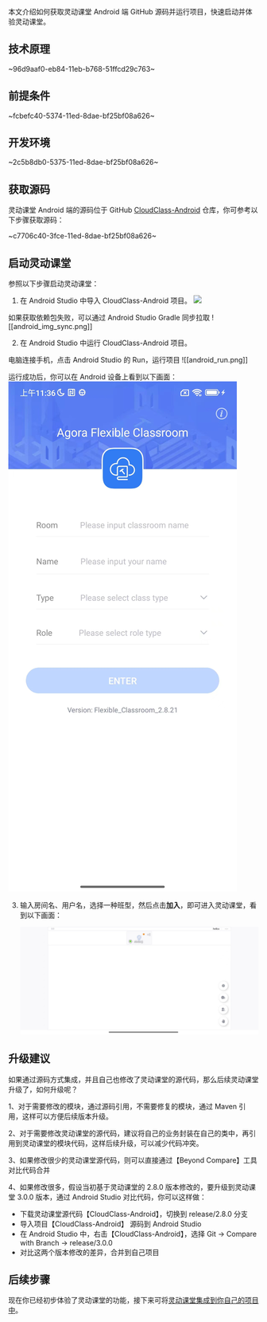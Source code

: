 本文介绍如何获取灵动课堂 Android 端 GitHub 源码并运行项目，快速启动并体验灵动课堂。

## 技术原理

~96d9aaf0-eb84-11eb-b768-51ffcd29c763~

<a name="prerequisites"></a>

## 前提条件

~fcbefc40-5374-11ed-8dae-bf25bf08a626~

## 开发环境

~2c5b8db0-5375-11ed-8dae-bf25bf08a626~

## 获取源码

灵动课堂 Android 端的源码位于 GitHub [CloudClass-Android](https://github.com/AgoraIO-Community/CloudClass-Android) 仓库，你可参考以下步骤获取源码：

~c7706c40-3fce-11ed-8dae-bf25bf08a626~

## 启动灵动课堂

参照以下步骤启动灵动课堂：

1. 在 Android Studio 中导入 CloudClass-Android 项目。
   ![](https://web-cdn.agora.io/docs-files/1648635239823)

  如果获取依赖包失败，可以通过 Android Studio Gradle 同步拉取
![[android_img_sync.png]]

2. 在 Android Studio 中运行 CloudClass-Android 项目。

电脑连接手机，点击 Android Studio 的 Run，运行项目
![[android_run.png]]

运行成功后，你可以在 Android 设备上看到以下画面：
![image-20230328113714568](images/image-20230328113714568.png)

3. 输入房间名、用户名，选择一种班型，然后点击**加入**，即可进入灵动课堂，看到以下画面：

   ![image-20230328113902792](images/image-20230328113902792.png)



## 升级建议

如果通过源码方式集成，并且自己也修改了灵动课堂的源代码，那么后续灵动课堂升级了，如何升级呢？

1、对于需要修改的模块，通过源码引用，不需要修复的模块，通过 Maven 引用，这样可以方便后续版本升级。

2、对于需要修改灵动课堂的源代码，建议将自己的业务封装在自己的类中，再引用到灵动课堂的模块代码，这样后续升级，可以减少代码冲突。

3、如果修改很少的灵动课堂源代码，则可以直接通过【Beyond Compare】工具对比代码合并

4、如果修改很多，假设当初基于灵动课堂的 2.8.0 版本修改的，要升级到灵动课堂 3.0.0 版本，通过 Android Studio 对比代码，你可以这样做：

- 下载灵动课堂源代码【CloudClass-Android】，切换到 release/2.8.0 分支
- 导入项目【CloudClass-Android】 源码到 Android Studio
- 在 Android Studio 中，右击【CloudClass-Android】，选择 Git -> Compare with Branch -> release/3.0.0
- 对比这两个版本修改的差异，合并到自己项目

## 后续步骤

现在你已经初步体验了灵动课堂的功能，接下来可将[灵动课堂集成到你自己的项目中](/cn/agora-class/agora_class_integrate_android?platform=Android)。